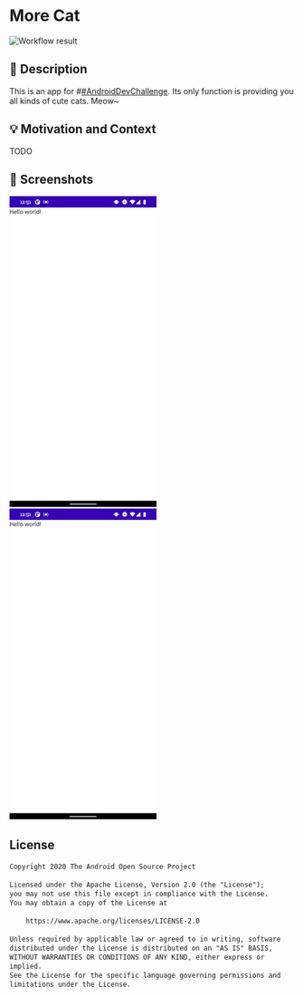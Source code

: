# More Cat

<!--- Replace <OWNER> with your Github Username and <REPOSITORY> with the name of your repository. -->
<!--- You can find both of these in the url bar when you open your repository in github. -->
![Workflow result](https://github.com/WilliamZheng27/jetpack-compose-challenge/workflows/Check/badge.svg)


## :scroll: Description
<!--- Describe your app in one or two sentences -->

This is an app for #[#AndroidDevChallenge](https://developer.android.com/dev-challenge). Its only function is providing you all kinds of cute cats. Meow~ 


## :bulb: Motivation and Context
<!--- Optionally point readers to interesting parts of your submission. -->
<!--- What are you especially proud of? -->

TODO


## :camera_flash: Screenshots
<!-- You can add more screenshots here if you like -->
<img src="/results/screenshot_1.png" width="260">&emsp;<img src="/results/screenshot_2.png" width="260">

## License
```
Copyright 2020 The Android Open Source Project

Licensed under the Apache License, Version 2.0 (the "License");
you may not use this file except in compliance with the License.
You may obtain a copy of the License at

    https://www.apache.org/licenses/LICENSE-2.0

Unless required by applicable law or agreed to in writing, software
distributed under the License is distributed on an "AS IS" BASIS,
WITHOUT WARRANTIES OR CONDITIONS OF ANY KIND, either express or implied.
See the License for the specific language governing permissions and
limitations under the License.
```

